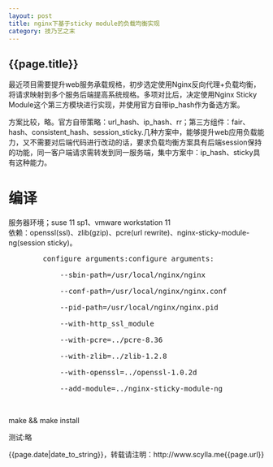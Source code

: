 ```yaml
---
layout: post
title: nginx下基于sticky module的负载均衡实现
category: 技乃艺之末
---
```

<h2>{{page.title}}</h2>
<p>
	最近项目需要提升web服务承载规格，初步选定使用Nginx反向代理+负载均衡，将请求映射到多个服务后端提高系统规格。多项对比后，决定使用Nginx Sticky Module这个第三方模块进行实现，并使用官方自带ip_hash作为备选方案。
</p>
<p>
	方案比较，略。官方自带策略：url_hash、ip_hash、rr；第三方组件：fair、hash、consistent_hash、session_sticky.几种方案中，能够提升web应用负载能力，又不需要对后端代码进行改动的话，要求负载均衡方案具有后端session保持的功能，同一客户端请求需转发到同一服务端，集中方案中：ip_hash、sticky具有这种能力。
</p>
<h1>编译</h1>
<p>
	服务器环境；suse 11 sp1、vmware workstation 11</br>
	依赖：openssl(ssl)、zlib(gzip)、pcre(url rewrite)、nginx-sticky-module-ng(session sticky)。</br>
	<pre>
		configure arguments:configure arguments: </br>
			--sbin-path=/usr/local/nginx/nginx</br>
			--conf-path=/usr/local/nginx/nginx.conf</br>	
			--pid-path=/usr/local/nginx/nginx.pid</br> 			
			--with-http_ssl_module</br> 
			--with-pcre=../pcre-8.36</br> 			
			--with-zlib=../zlib-1.2.8</br>			
			--with-openssl=../openssl-1.0.2d</br>
			--add-module=../nginx-sticky-module-ng</br>
	</pre>
	make && make install
</p>
<p>
	测试:略
</p>
<p>{{page.date|date_to_string}}，转载请注明：http://www.scylla.me{{page.url}}</p>